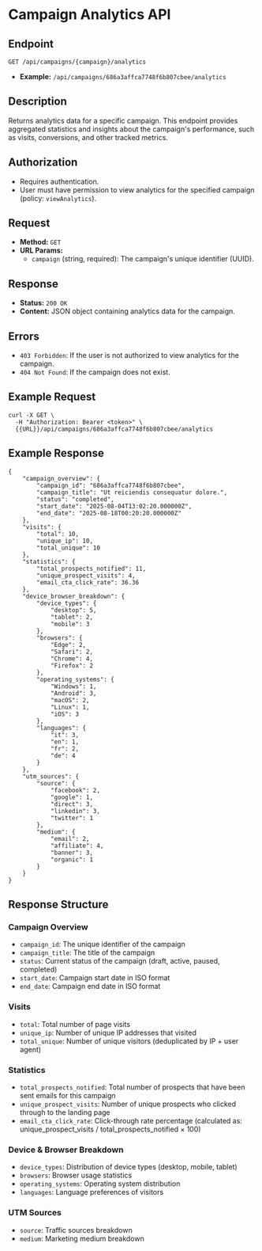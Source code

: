 # Campaign Analytics API

## Endpoint

`GET /api/campaigns/{campaign}/analytics`

- **Example:** `/api/campaigns/686a3affca7748f6b807cbee/analytics`

## Description

Returns analytics data for a specific campaign. This endpoint provides aggregated statistics and insights about the campaign's performance, such as visits, conversions, and other tracked metrics.

## Authorization

- Requires authentication.
- User must have permission to view analytics for the specified campaign (policy: `viewAnalytics`).

## Request

- **Method:** `GET`
- **URL Params:**
  - `campaign` (string, required): The campaign's unique identifier (UUID).

## Response

- **Status:** `200 OK`
- **Content:** JSON object containing analytics data for the campaign.

## Errors

- `403 Forbidden`: If the user is not authorized to view analytics for the campaign.
- `404 Not Found`: If the campaign does not exist.

## Example Request

```
curl -X GET \
  -H "Authorization: Bearer <token>" \
  {{URL}}/api/campaigns/686a3affca7748f6b807cbee/analytics
```

## Example Response

```
{
    "campaign_overview": {
        "campaign_id": "686a3affca7748f6b807cbee",
        "campaign_title": "Ut reiciendis consequatur dolore.",
        "status": "completed",
        "start_date": "2025-08-04T13:02:20.000000Z",
        "end_date": "2025-08-18T00:20:20.000000Z"
    },
    "visits": {
        "total": 10,
        "unique_ip": 10,
        "total_unique": 10
    },
    "statistics": {
        "total_prospects_notified": 11,
        "unique_prospect_visits": 4,
        "email_cta_click_rate": 36.36
    },
    "device_browser_breakdown": {
        "device_types": {
            "desktop": 5,
            "tablet": 2,
            "mobile": 3
        },
        "browsers": {
            "Edge": 2,
            "Safari": 2,
            "Chrome": 4,
            "Firefox": 2
        },
        "operating_systems": {
            "Windows": 1,
            "Android": 3,
            "macOS": 2,
            "Linux": 1,
            "iOS": 3
        },
        "languages": {
            "it": 3,
            "en": 1,
            "fr": 2,
            "de": 4
        }
    },
    "utm_sources": {
        "source": {
            "facebook": 2,
            "google": 1,
            "direct": 3,
            "linkedin": 3,
            "twitter": 1
        },
        "medium": {
            "email": 2,
            "affiliate": 4,
            "banner": 3,
            "organic": 1
        }
    }
}
```

## Response Structure

### Campaign Overview
- `campaign_id`: The unique identifier of the campaign
- `campaign_title`: The title of the campaign
- `status`: Current status of the campaign (draft, active, paused, completed)
- `start_date`: Campaign start date in ISO format
- `end_date`: Campaign end date in ISO format

### Visits
- `total`: Total number of page visits
- `unique_ip`: Number of unique IP addresses that visited
- `total_unique`: Number of unique visitors (deduplicated by IP + user agent)

### Statistics
- `total_prospects_notified`: Total number of prospects that have been sent emails for this campaign
- `unique_prospect_visits`: Number of unique prospects who clicked through to the landing page
- `email_cta_click_rate`: Click-through rate percentage (calculated as: unique_prospect_visits / total_prospects_notified × 100)

### Device & Browser Breakdown
- `device_types`: Distribution of device types (desktop, mobile, tablet)
- `browsers`: Browser usage statistics
- `operating_systems`: Operating system distribution
- `languages`: Language preferences of visitors

### UTM Sources
- `source`: Traffic sources breakdown
- `medium`: Marketing medium breakdown